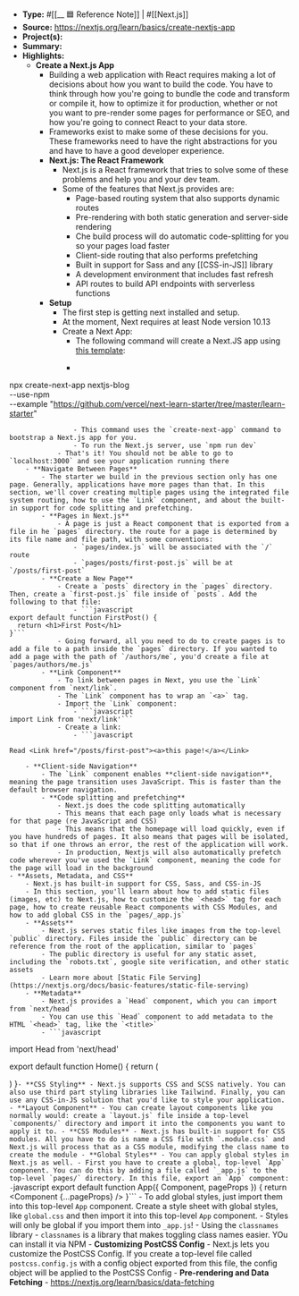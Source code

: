 - **Type:** #[[__ 🟦  Reference Note]] | #[[Next.js]]
- **Source:** https://nextjs.org/learn/basics/create-nextjs-app 
- **Project(s):** 
- **Summary:** 
- **Highlights:**
    - **Create a Next.js App**
        - Building a web application with React requires making a lot of decisions about how you want to build the code. You have to think through how you're going to bundle the code and transform or compile it, how to optimize it for production, whether or not you want to pre-render some pages for performance or SEO, and how you're going to connect React to your data store.
        - Frameworks exist to make some of these decisions for you. These frameworks need to have the right abstractions for you and have to have a good developer experience.
        - **Next.js: The React Framework**
            - Next.js is a React framework that tries to solve some of these problems and help you and your dev team.
            - Some of the features that Next.js provides are:
                - Page-based routing system that also supports dynamic routes
                - Pre-rendering with both static generation and server-side rendering
                - Che build process will do automatic code-splitting for you so your pages load faster
                - Client-side routing that also performs prefetching
                - Built in support for Sass and any [[CSS-in-JS]] library
                - A development environment that includes fast refresh
                - API routes to build API endpoints with serverless functions
        - **Setup**
            - The first step is getting next installed and setup.
            - At the moment, Next requires at least Node version 10.13
            - Create a Next App:
                - The following command will create a Next.JS app using [this template](https://github.com/vercel/next-learn-starter/tree/master/learn-starter):
                - ```javascript

npx create-next-app nextjs-blog \
  --use-npm \
  --example "https://github.com/vercel/next-learn-starter/tree/master/learn-starter"
```
                - This command uses the `create-next-app` command to bootstrap a Next.js app for you.
                - To run the Next.js server, use `npm run dev`
            - That's it! You should not be able to go to `localhost:3000` and see your application running there
    - **Navigate Between Pages**
        - The starter we build in the previous section only has one page. Generally, applications have more pages than that. In this section, we'll cover creating multiple pages using the integrated file system routing, how to use the `Link` component, and about the built-in support for code splitting and prefetching.
        - **Pages in Next.js**
            - A page is just a React component that is exported from a file in he `pages` directory. the route for a page is determined by its file name and file path, with some conventions:
                - `pages/index.js` will be associated with the `/` route
                - `pages/posts/first-post.js` will be at `/posts/first-post`
        - **Create a New Page**
            - Create a `posts` directory in the `pages` directory. Then, create a `first-post.js` file inside of `posts`. Add the following to that file:
                - ```javascript
export default function FirstPost() {
  return <h1>First Post</h1>
}```
            - Going forward, all you need to do to create pages is to add a file to a path inside the `pages` directory. If you wanted to add a page with the path of `/authors/me`, you'd create a file at `pages/authors/me.js`
        - **Link Component**
            - To link between pages in Next, you use the `Link` component from `next/link`.
            - The `Link` component has to wrap an `<a>` tag.
            - Import the `Link` component:
                - ```javascript
import Link from 'next/link'```
            - Create a link:
                - ```javascript

Read <Link href="/posts/first-post"><a>this page!</a></Link>
```
        - **Client-side Navigation**
            - The `Link` component enables **client-side navigation**, meaning the page transition uses JavaScript. This is faster than the default browser navigation.
            - **Code splitting and prefetching**
                - Next.js does the code splitting automatically
                - This means that each page only loads what is necessary for that page (re JavaScript and CSS)
                - This means that the homepage will load quickly, even if you have hundreds of pages. It also means that pages will be isolated, so that if one throws an error, the rest of the application will work.
                - In production, Nextjs will also automatically prefetch code wherever you've used the `Link` component, meaning the code for the page will load in the background
    - **Assets, Metadata, and CSS**
        - Next.js has built-in support for CSS, Sass, and CSS-in-JS
        - In this section, you'll learn about how to add static files (images, etc) to Next.js, how to customize the `<head>` tag for each page, how to create reusable React components with CSS Modules, and how to add global CSS in the `pages/_app.js`
        - **Assets**
            - Next.js serves static files like images from the top-level `public` directory. Files inside the `public` directory can be reference from the root of the application, similar to `pages`
            - The public directory is useful for any static asset, including the `robots.txt`, google site verification, and other static assets
            - Learn more about [Static File Serving](https://nextjs.org/docs/basic-features/static-file-serving)
        - **Metadata**
            - Next.js provides a `Head` component, which you can import from `next/head`
            - You can use this `Head` component to add metadata to the HTML `<head>` tag, like the `<title>`
            - ```javascript
import Head from 'next/head'

export default function Home() {
  return (
    <div className="container">
    	<Head>
    		<title>Set the title for this page</title>
		    <link rel="icon" href="/favicon.ico" />
	    </Head>
    </div>
  )
}```
        - **CSS Styling**
            - Next.js supports CSS and SCSS natively. You can also use third part styling libraries like Tailwind. Finally, you can use any CSS-in-JS solution that you'd like to style your application.
            - **Layout Component**
                - You can create layout components like you normally would: create a `layout.js` file inside a top-level `components/` directory and import it into the components you want to apply it to.
            - **CSS Modules**
                - Next.js has built-in support for CSS modules. All you have to do is name a CSS file with `.module.css` and Next.js will process that as a CSS module, modifying the class name to create the module
            - **Global Styles**
                - You can apply global styles in Next.js as well.
                - First you have to create a global, top-level `App` component. You can do this by adding a file called `_app.js` to the top-level `pages/` directory. In this file, export an `App` component:
                    - ```javascript
export default function App({ Component, pageProps }) {
  return <Component {...pageProps} />
}```
                - To add global styles, just import them into this top-level `App` component. Create a style sheet with global styles, like `global.css` and then import it into this top-level `App` component.
                - Styles will only be global if you import them into `_app.js`!
            - Using the `classnames` library
                - `classnames` is a library that makes toggling class names easier. YOu can install it via NPM
            - **Customizing PostCSS Config**
                - Next.js lets you customize the PostCSS Config. If you create a top-level file called `postcss.config.js` with a config object exported from this file, the config object will be applied to the PostCSS Config
        - **Pre-rendering and Data Fetching**
            - https://nextjs.org/learn/basics/data-fetching
